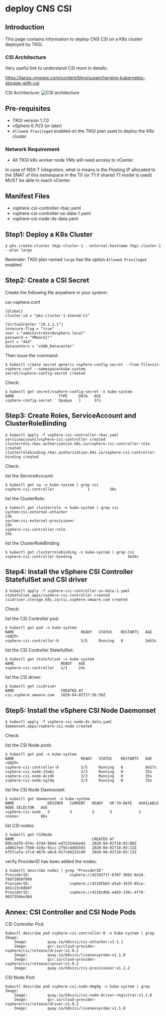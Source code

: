 # deploy CNS CSI

## Introduction
This page contains information to deploy CNS CSI on a K8s cluster deployed by TKGI.

### CSI Architecture

Very useful link to understand CSI more in details:

<https://tanzu.vmware.com/content/blog/supercharging-kubernetes-storage-with-csi>


CSI Architecture:
![CSI architecture](https://github.com/ModernAppsNinja/TkgiPocTestPlan_TI5008/blob/master/Storage/deploy%20CNS%20CSI/CSI.png)


## Pre-requisites

- TKGI version 1.7.0
- vSphere 6.7U3 (or later)
- `Allowed Provileged` enabled on the TKGI plan used to deploy the K8s cluster

### Network Requirement

- All TKGI k8s worker node VMs will need access to vCenter. 

In case of NSX-T integration, what is means is the Floating IP allocated to the SNAT of this namespace in the T0 (or T1 if shared T1 model is used) MUST be able to reach vCenter.

## Manifest Files

- vsphere-csi-controller-rbac.yaml
- vsphere-csi-controller-ss-data-1.yaml
- vsphere-csi-node-ds-data.yaml

## Step1: Deploy a K8s Cluster

```
$ pks create-cluster tkgi-cluster-1 --external-hostname tkgi-cluster-1 --plan large
```

Reminder:
TKGI plan named `large` has the option `Allowed Provileged` enabled 

## Step2: Create a CSI Secret

Create the following file anywhere in your system:

csi-vsphere.conf
```
[Global]
cluster-id = "pks-cluster-1-shared-t1"

[VirtualCenter "10.1.1.1"]
insecure-flag = "true"
user = "administrator@vsphere.local"
password = "VMware1!"
port = "443"
datacenters = "vSAN_Datacenter"
```

Then issue the command:

```
$ kubectl create secret generic vsphere-config-secret --from-file=csi-vsphere.conf --namespace=kube-system
secret/vsphere-config-secret created
```

Check:
```
$ kubectl get secret/vsphere-config-secret -n kube-system
NAME                    TYPE     DATA   AGE
vsphere-config-secret   Opaque   1      37s
```

## Step3: Create Roles, ServiceAccount and ClusterRoleBinding

```
$ kubectl apply -f vsphere-csi-controller-rbac.yaml
serviceaccount/vsphere-csi-controller created
clusterrole.rbac.authorization.k8s.io/vsphere-csi-controller-role created
clusterrolebinding.rbac.authorization.k8s.io/vsphere-csi-controller-binding created
```

Check:

list the ServiceAccount:
```
$ kubectl get sa -n kube-system | grep csi
vsphere-csi-controller               1         50s
```

list the ClusterRole:
```
$ kubectl get clusterrole -n kube-system | grep csi
system:csi-external-attacher                                           23h   
system:csi-external-provisioner                                        23h 
vsphere-csi-controller-role                                            29s
```

list the ClusterRoleBinding:
```
$ kubectl get clusterrolebinding -n kube-system | grep csi
vsphere-csi-controller-binding                         3m39s
```

## Step4: Install the vSphere CSI Controller StatefulSet and CSI driver

```
$ kubectl apply -f vsphere-csi-controller-ss-data-1.yaml
statefulset.apps/vsphere-csi-controller created
csidriver.storage.k8s.io/csi.vsphere.vmware.com created
```

Check:

list the CSI Controller pod:
```
$ kubectl get pod -n kube-system
NAME                              READY   STATUS    RESTARTS   AGE
<SNIP>
vsphere-csi-controller-0          5/5     Running   0          2m53s
```

list the CSI Controller StatefulSet:
```
$ kubectl get statefulset -n kube-system
NAME                     READY   AGE
vsphere-csi-controller   1/1     24s
```

list the CSI driver:
```
$ kubectl get csidriver
NAME                     CREATED AT
csi.vsphere.vmware.com   2020-04-01T17:56:59Z
```

## Step5: Install the vSphere CSI Node Daemonset

```
$ kubectl apply -f vsphere-csi-node-ds-data.yaml
daemonset.apps/vsphere-csi-node created
```

Check:

list the CSI Node pods:
```
$ kubectl get pod -n kube-system
NAME                              READY   STATUS    RESTARTS   AGE
<SNIP>
vsphere-csi-controller-0          5/5     Running   0          6m37s
vsphere-csi-node-22wbz            3/3     Running   0          35s
vsphere-csi-node-4cs9k            3/3     Running   0          35s
vsphere-csi-node-xgl9q            3/3     Running   0          35s
```

list the CSI Node Daemonset:
```
$ kubectl get daemonset -n kube-system
NAME               DESIRED   CURRENT   READY   UP-TO-DATE   AVAILABLE   NODE SELECTOR   AGE
vsphere-csi-node   3         3         3       3            3           <none>          86s
```


list CSI nodes:
```
$ kubectl get CSINode
NAME                                   CREATED AT
095cbdfb-674c-47dd-884d-ed7232debe6d   2020-04-01T18:03:08Z
a4061fe4-7560-419a-91cc-2f92c4db5593   2020-04-01T18:03:13Z
bf5fcafa-1fcd-4676-a8c8-917c84223c89   2020-04-01T18:03:13Z
```


verify ProviderID has been added the nodes:

```
$ kubectl describe nodes | grep "ProviderID"
ProviderID:                  vsphere://4210371f-bf87-3892-6e18-f8d739b9f099
ProviderID:                  vsphere://4210fbb5-e5a5-3435-85ce-8d1c23c8dbbf
ProviderID:                  vsphere://4210cdb6-e4d3-336c-4f70-9037356be36d
```



## Annex: CSI Controller and CSI Node Pods


CSI Controller Pod:
```
kubectl describe pod vsphere-csi-controller-0 -n kube-system | grep Image:
    Image:         quay.io/k8scsi/csi-attacher:v1.1.1
    Image:         gcr.io/cloud-provider-vsphere/csi/release/driver:v1.0.2
    Image:         quay.io/k8scsi/livenessprobe:v1.1.0
    Image:         gcr.io/cloud-provider-vsphere/csi/release/syncer:v1.0.2
    Image:         quay.io/k8scsi/csi-provisioner:v1.2.2
```


CSI Node Pod:
```
kubectl describe pod vsphere-csi-node-4mg9g -n kube-system | grep Image:
    Image:         quay.io/k8scsi/csi-node-driver-registrar:v1.1.0
    Image:         gcr.io/cloud-provider-vsphere/csi/release/driver:v1.0.2
    Image:         quay.io/k8scsi/livenessprobe:v1.1.0
```

